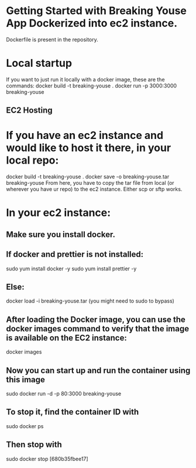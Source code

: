 # Getting Started with Breaking Youse App Dockerized into ec2 instance. 
Dockerfile is present in the repository. 

# Local startup
If you want to just run it locally with a docker image, these are the commands:
docker build -t breaking-youse .
docker run -p 3000:3000 breaking-youse

## EC2 Hosting
# If you have an ec2 instance and would like to host it there, in your local repo:
docker build -t breaking-youse . 
docker save -o breaking-youse.tar breaking-youse
From here, you have to copy the tar file from local (or wherever you have ur repo) to the ec2 instance. Either scp or sftp works. 

# In your ec2 instance:
## Make sure you install docker.
## If docker and prettier is not installed:
sudo yum install docker -y
sudo yum install prettier -y
## Else:
docker load -i breaking-youse.tar (you might need to sudo to bypass)

## After loading the Docker image, you can use the docker images command to verify that the image is available on the EC2 instance:
docker images

## Now you can start up and run the container using this image
sudo docker run -d -p 80:3000 breaking-youse

## To stop it, find the container ID with 
sudo docker ps 
## Then stop with 
sudo docker stop [680b35fbee17] 
